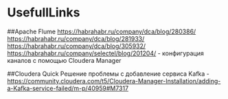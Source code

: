 # UsefullLinks
##Apache Flume
https://habrahabr.ru/company/dca/blog/280386/
https://habrahabr.ru/company/dca/blog/281933/
https://habrahabr.ru/company/dca/blog/305932/
https://habrahabr.ru/company/selectel/blog/201204/ - конфигурация каналов с помощью Cloudera Manager

##Cloudera Quick
Решение проблемы с добавление сервиса Kafka - https://community.cloudera.com/t5/Cloudera-Manager-Installation/adding-a-Kafka-service-failed/m-p/40959#M7317
